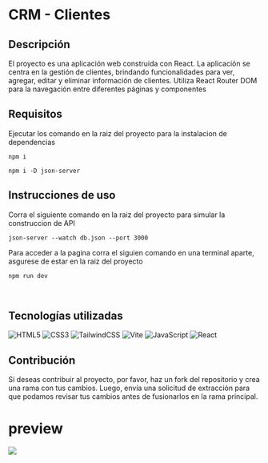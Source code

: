 # CRM - Clientes

## Descripción

El proyecto es una aplicación web construida con React. La aplicación se centra en la gestión de clientes, brindando funcionalidades para ver, agregar, editar y eliminar información de clientes. Utiliza React Router DOM para la navegación entre diferentes páginas y componentes

## Requisitos

Ejecutar los comando en la raiz del proyecto para la instalacion de dependencias

```
npm i
```

```
npm i -D json-server
```

## Instrucciones de uso

Corra el siguiente comando en la raiz del proyecto para simular la construccion de API

```
json-server --watch db.json --port 3000
```

Para acceder a la pagina corra el siguien comando en una terminal aparte, asgurese de estar en la raiz del proyecto

```
npm run dev
```

</br>

## Tecnologías utilizadas

![HTML5](https://img.shields.io/badge/html5-%23E34F26.svg?style=for-the-badge&logo=html5&logoColor=white)
![CSS3](https://img.shields.io/badge/css3-%231572B6.svg?style=for-the-badge&logo=css3&logoColor=white)
![TailwindCSS](https://img.shields.io/badge/tailwindcss-%2338B2AC.svg?style=for-the-badge&logo=tailwind-css&logoColor=white)
![Vite](https://img.shields.io/badge/vite-%23646CFF.svg?style=for-the-badge&logo=vite&logoColor=white)
![JavaScript](https://img.shields.io/badge/javascript-%23323330.svg?style=for-the-badge&logo=javascript&logoColor=%23F7DF1E)
![React](https://img.shields.io/badge/react-%2320232a.svg?style=for-the-badge&logo=react&logoColor=%2361DAFB)
</br>

## Contribución

Si deseas contribuir al proyecto, por favor, haz un fork del repositorio y crea una rama con tus cambios. Luego, envía una solicitud de extracción para que podamos revisar tus cambios antes de fusionarlos en la rama principal.

# preview

![](https://i.imgur.com/ELdrvUY.png)

```

```
